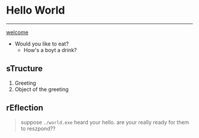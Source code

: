 # Hello World

---

[welcome](https://goggles4u.com)

- Would you like to eat?
	* How's a boyt a drink?

## sTructure

1. Greeting
2. Object of the greeting

## rEflection

> suppose `./world.exe` heard your hello.
> are your really ready for them to reszpond??
